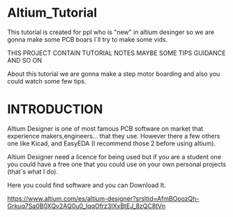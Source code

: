 # Altium_Tutorial
This tutorial is created for ppl who is "new" in altium desinger so we are gonna make some PCB boars I´ll try to make some vids.


 THIS PROJECT CONTAIN TUTORIAL NOTES MAYBE SOME TIPS GUIDANCE AND SO ON


About this tutorial we are gonna make a step motor boarding and also you could watch some few tips.


# INTRODUCTION

Altium Designer is one of most famous PCB software on market that experience makers,engineers... that they use. However there a few others one like Kicad, and EasyEDA (I recommend those 2 before using altium).

Altium Designer need a licence for being used but if you are a student one you could have a free one that you could use on your own personal projects (that´s what I do). 

Here you could find software and you can Download It. 

https://www.altium.com/es/altium-designer?srsltid=AfmBOoozQh-Grkuq7Sa0B0XQv2AQ0u0_IqqOfrz3IXxBtEJ_8zQC8tVn 
